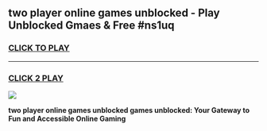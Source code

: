 
## two player online games unblocked - Play Unblocked Gmaes & Free #ns1uq
<h3>
<a href="https://news.freeplayer.one?title=two_player_online_games_unblocked&ref=03M">CLICK TO PLAY</a></h3>
<hr>

<h3>
<a href="https://news.freeplayer.one?title=two_player_online_games_unblocked&ref=03M">CLICK 2 PLAY</a>
  
</h3>

<a href="https://news.freeplayer.one?title=two_player_online_games_unblocked&ref=03M"><img src="https://clearcache.store/games.png"></a>


**two player online games unblocked games unblocked: Your Gateway to Fun and Accessible Online Gaming**

